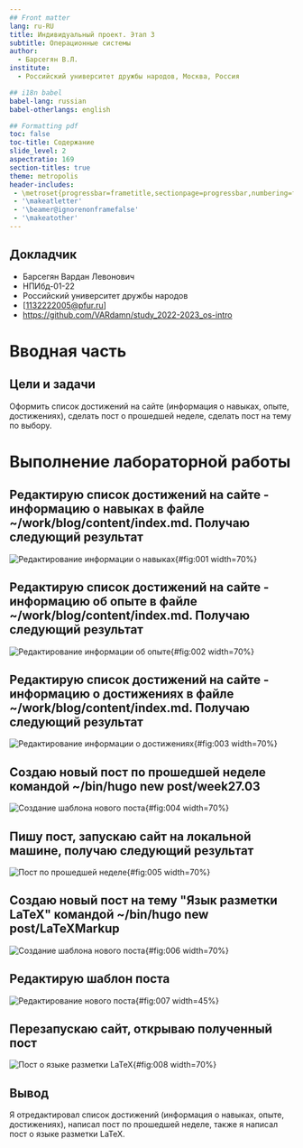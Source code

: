```yaml
---
## Front matter
lang: ru-RU
title: Индивидуальный проект. Этап 3
subtitle: Операционные системы
author:
  - Барсегян В.Л.
institute:
  - Российский университет дружбы народов, Москва, Россия

## i18n babel
babel-lang: russian
babel-otherlangs: english

## Formatting pdf
toc: false
toc-title: Содержание
slide_level: 2
aspectratio: 169
section-titles: true
theme: metropolis
header-includes:
 - \metroset{progressbar=frametitle,sectionpage=progressbar,numbering=fraction}
 - '\makeatletter'
 - '\beamer@ignorenonframefalse'
 - '\makeatother'
---
```



## Докладчик


  * Барсегян Вардан Левонович
  * НПИбд-01-22
  * Российский университет дружбы народов
  * [1132222005@pfur.ru]
  * <https://github.com/VARdamn/study_2022-2023_os-intro>
  
# Вводная часть

## Цели и задачи

Оформить список достижений на сайте (информация о навыках, опыте, достижениях), сделать пост о прошедшей неделе, сделать пост на тему по выбору.

# Выполнение лабораторной работы

## Редактирую список достижений на сайте - информацию о навыках в файле ~/work/blog/content/index.md. Получаю следующий результат 

![Редактирование информации о навыках](image/pic1.png){#fig:001 width=70%}

## Редактирую список достижений на сайте - информацию об опыте в файле ~/work/blog/content/index.md. Получаю следующий результат 

![Редактирование информации об опыте](image/pic2.png){#fig:002 width=70%}

## Редактирую список достижений на сайте - информацию о достижениях в файле ~/work/blog/content/index.md. Получаю следующий результат 

![Редактирование информации о достижениях](image/pic3.png){#fig:003 width=70%}

## Создаю новый пост по прошедшей неделе командой ~/bin/hugo new post/week27.03 

![Создание шаблона нового поста](image/pic4.png){#fig:004 width=70%}

## Пишу пост, запускаю сайт на локальной машине, получаю следующий результат 

![Пост по прошедшей неделе](image/pic5.png){#fig:005 width=70%}

## Создаю новый пост на тему "Язык разметки LaTeX" командой ~/bin/hugo new post/LaTeXMarkup 

![Создание шаблона нового поста](image/pic6.png){#fig:006 width=70%}

## Редактирую шаблон поста 

![Редактирование нового поста](image/pic7.png){#fig:007 width=45%}

## Перезапускаю сайт, открываю полученный пост 

![Пост о языке разметки LaTeX](image/pic8.png){#fig:008 width=70%}


## Вывод

Я отредактировал список достижений (информация о навыках, опыте, достижениях), написал пост по прошедшей неделе, также я написал пост о языке разметки LaTeX.


